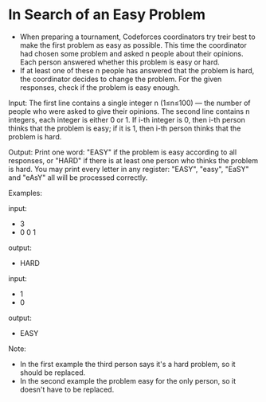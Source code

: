 # In Search of an Easy Problem

- When preparing a tournament, Codeforces coordinators try treir best to make the first problem as easy as possible. This time the coordinator had chosen some problem and asked n people about their opinions. Each person answered whether this problem is easy or hard.
- If at least one of these n
 people has answered that the problem is hard, the coordinator decides to change the problem. For the given responses, check if the problem is easy enough.

Input: 
The first line contains a single integer n (1≤n≤100) — the number of people who were asked to give their opinions. The second line contains n integers, each integer is either 0 or 1. If i-th integer is 0, then i-th person thinks that the problem is easy; if it is 1, then i-th person thinks that the problem is hard.

Output: 
Print one word: "EASY" if the problem is easy according to all responses, or "HARD" if there is at least one person who thinks the problem is hard. 
You may print every letter in any register: "EASY", "easy", "EaSY" and "eAsY" all will be processed correctly.

Examples:

input:
- 3
- 0 0 1

output:
- HARD

input:
- 1
- 0

output:
- EASY

Note: 
- In the first example the third person says it's a hard problem, so it should be replaced.
- In the second example the problem easy for the only person, so it doesn't have to be replaced.
